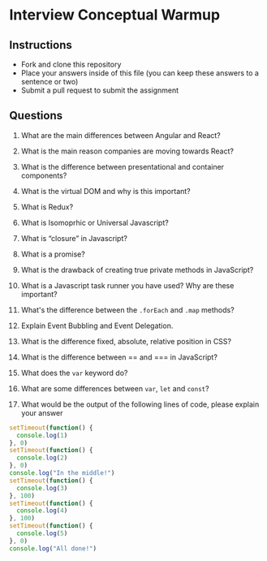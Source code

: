 # Interview Conceptual Warmup

## Instructions

* Fork and clone this repository
* Place your answers inside of this file (you can keep these answers to a sentence or two)
* Submit a pull request to submit the assignment

## Questions

1.	What are the main differences between Angular and React? 

2.	What is the main reason companies are moving towards React? 

3.	What is the difference between presentational and container components? 

4.	What is the virtual DOM and why is this important? 

5.	What is Redux? 

6.	What is Isomoprhic or Universal Javascript? 

7.	What is “closure” in Javascript? 

8.	What is a promise? 

9.	What is the drawback of creating true private methods in JavaScript? 

10. What is a Javascript task runner you have used? Why are these important? 

11.	 What's the difference between the `.forEach` and `.map` methods?

12. Explain Event Bubbling and Event Delegation.

14. What is the difference fixed, absolute, relative position in CSS?
 
15. What is the difference between == and === in JavaScript?
 
16. What does the `var` keyword do?

17. What are some differences between `var`, `let` and `const`?

18. What would be the output of the following lines of code, please explain your answer

```js
setTimeout(function() {
  console.log(1)
}, 0)
setTimeout(function() {
  console.log(2)
}, 0)
console.log("In the middle!")
setTimeout(function() {
  console.log(3)
}, 100)
setTimeout(function() {
  console.log(4)
}, 100)
setTimeout(function() {
  console.log(5)
}, 0)
console.log("All done!")
```
